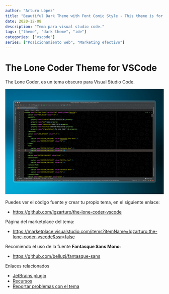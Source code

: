 ```yaml
---
author: "Arturo López"
title: "Beautiful Dark Theme with Font Comic Style - This theme is for a night programmer."
date: 2020-12-08
description: "Tema para visual studio code."
tags: ["theme", "dark theme", "ide"]
categories: ["vscode"]
series: ["Posicionamiento web", "Marketing efectivo"]
---
```

                      
# The Lone Coder Theme for VSCode

The Lone Coder, es un tema obscuro para Visual Studio Code.

![The Lone Coder](https://github.com/lgzarturo/the-lone-coder/raw/master/docs/screenshot-theme.jpg "Tema para visual studio code")
                                          
Puedes ver el código fuente y crear tu propio tema, en el siguiente enlace:
- https://github.com/lgzarturo/the-lone-coder-vscode
         
Página del marketplace del tema:
- https://marketplace.visualstudio.com/items?itemName=lgzarturo.the-lone-coder-vscode&ssr=false
           
Recomiendo el uso de la fuente **Fantasque Sans Mono**:
- https://github.com/belluzj/fantasque-sans
                                  
Enlaces relacionados
- [JetBrains plugin](https://plugins.jetbrains.com/plugin/14906-the-lone-coder)
- [Recursos](https://github.com/lgzarturo/the-lone-coder/blob/master/docs/screenshots.md)
- [Reportar problemas con el tema](https://github.com/lgzarturo/the-lone-coder/issues)
